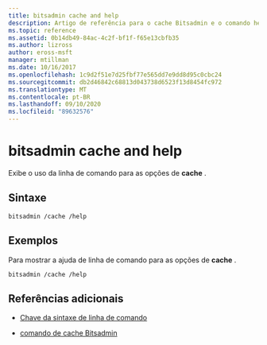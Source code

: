 ```yaml
---
title: bitsadmin cache and help
description: Artigo de referência para o cache Bitsadmin e o comando help, que exibe o uso de linha de comando para as opções de **cache** .
ms.topic: reference
ms.assetid: 0b14db49-84ac-4c2f-bf1f-f65e13cbfb35
ms.author: lizross
author: eross-msft
manager: mtillman
ms.date: 10/16/2017
ms.openlocfilehash: 1c9d2f51e7d25fbf77e565dd7e9dd8d95c0cbc24
ms.sourcegitcommit: db2d46842c68813d043738d6523f13d8454fc972
ms.translationtype: MT
ms.contentlocale: pt-BR
ms.lasthandoff: 09/10/2020
ms.locfileid: "89632576"
---
```

# <a name="bitsadmin-cache-and-help"></a>bitsadmin cache and help

Exibe o uso da linha de comando para as opções de **cache** .

## <a name="syntax"></a>Sintaxe

```
bitsadmin /cache /help
```

## <a name="examples"></a>Exemplos

Para mostrar a ajuda de linha de comando para as opções de **cache** .

```
bitsadmin /cache /help
```

## <a name="additional-references"></a>Referências adicionais

- [Chave da sintaxe de linha de comando](command-line-syntax-key.md)

- [comando de cache Bitsadmin](bitsadmin-cache.md)
